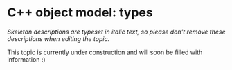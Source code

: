 # C++ object model: types

_Skeleton descriptions are typeset in italic text,_
_so please don't remove these descriptions when editing the topic._

This topic is currently under construction and will soon be filled with information :)
